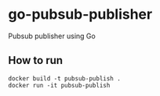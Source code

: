 # go-pubsub-publisher
Pubsub publisher using Go

## How to run

```
docker build -t pubsub-publish .
docker run -it pubsub-publish
```